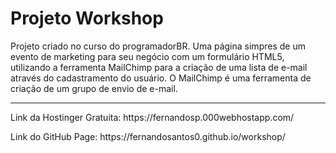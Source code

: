 # Projeto Workshop
<p>Projeto criado no curso do programadorBR. Uma página simpres de um evento de marketing para seu negócio com um formulário HTML5, utilizando a ferramenta MailChimp para a criação de uma lista de e-mail através do cadastramento do usuário. O MailChimp é uma ferramenta de criação de um grupo de envio de e-mail.</p>
<hr>
<p>Link da Hostinger Gratuita: https://fernandosp.000webhostapp.com/</p>
<p>Link do GitHub Page: https://fernandosantos0.github.io/workshop/</p>
